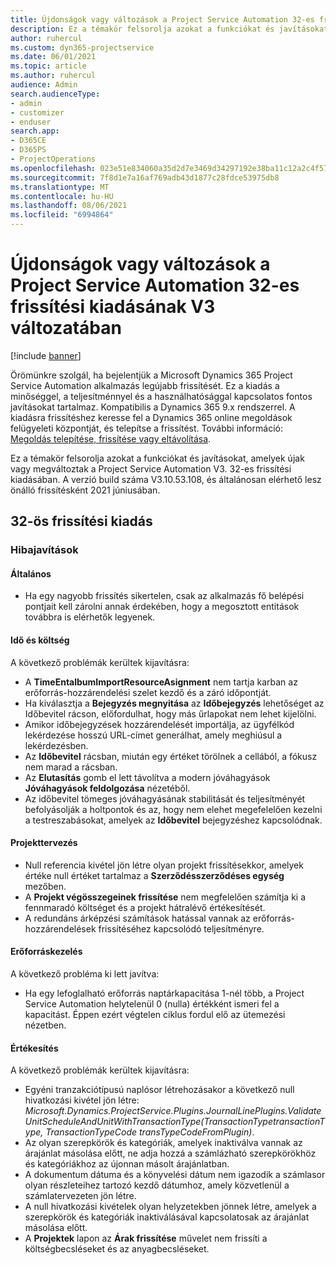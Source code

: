 ```yaml
---
title: Újdonságok vagy változások a Project Service Automation 32-es frissítési kiadásának V3 változatában
description: Ez a témakör felsorolja azokat a funkciókat és javításokat, amelyek elérhetők a Project Service Automation V3. 32-os frissítési kiadásában.
author: ruhercul
ms.custom: dyn365-projectservice
ms.date: 06/01/2021
ms.topic: article
ms.author: ruhercul
audience: Admin
search.audienceType:
- admin
- customizer
- enduser
search.app:
- D365CE
- D365PS
- ProjectOperations
ms.openlocfilehash: 023e51e834060a35d2d7e3469d34297192e38ba11c12a2c4f57424213aba44ba
ms.sourcegitcommit: 7f8d1e7a16af769adb43d1877c28fdce53975db8
ms.translationtype: MT
ms.contentlocale: hu-HU
ms.lasthandoff: 08/06/2021
ms.locfileid: "6994864"
---
```

# <a name="whats-new-or-changed-in-project-service-automation-update-release-32-v3"></a>Újdonságok vagy változások a Project Service Automation 32-es frissítési kiadásának V3 változatában

[!include [banner](../includes/psa-now-project-operations.md)]

Örömünkre szolgál, ha bejelentjük a Microsoft Dynamics 365 Project Service Automation alkalmazás legújabb frissítését. Ez a kiadás a minőséggel, a teljesítménnyel és a használhatósággal kapcsolatos fontos javításokat tartalmaz. Kompatibilis a Dynamics 365 9.x rendszerrel. A kiadásra frissítéshez keresse fel a Dynamics 365 online megoldások felügyeleti központját, és telepítse a frissítést. További információ: [Megoldás telepítése, frissítése vagy eltávolítása](/power-platform/admin/install-remove-preferred-solution).

Ez a témakör felsorolja azokat a funkciókat és javításokat, amelyek újak vagy megváltoztak a Project Service Automation V3. 32-es frissítési kiadásában. A verzió build száma V3.10.53.108, és általánosan elérhető lesz önálló frissítésként 2021 júniusában.

## <a name="update-release-32"></a>32-ös frissítési kiadás

### <a name="bug-fixes"></a>Hibajavítások

#### <a name="general"></a>Általános

- Ha egy nagyobb frissítés sikertelen, csak az alkalmazás fő belépési pontjait kell zárolni annak érdekében, hogy a megosztott entitások továbbra is elérhetők legyenek.

#### <a name="time-and-expense"></a>Idő és költség

A következő problémák kerültek kijavításra:

- A **TimeEntalbumImportResourceAsignment** nem tartja karban az erőforrás-hozzárendelési szelet kezdő és a záró időpontját.
- Ha kiválasztja a **Bejegyzés megnyitása** az **Időbejegyzés** lehetőséget az Időbevitel rácson, előfordulhat, hogy más űrlapokat nem lehet kijelölni.
- Amikor időbejegyzések hozzárendelését importálja, az ügyfélkód lekérdezése hosszú URL-címet generálhat, amely meghiúsul a lekérdezésben.
- Az **Időbevitel** rácsban, miután egy értéket törölnek a cellából, a fókusz nem marad a rácsban.
- Az **Elutasítás** gomb el lett távolítva a modern jóváhagyások **Jóváhagyások feldolgozása** nézetéből.
- Az időbevitel tömeges jóváhagyásának stabilitását és teljesítményét befolyásolják a holtpontok és az, hogy nem elehet megefelelően kezelni a testreszabásokat, amelyek az **Időbevitel** bejegyzéshez kapcsolódnak.

#### <a name="project-planning"></a>Projekttervezés

- Null referencia kivétel jön létre olyan projekt frissítésekkor, amelyek értéke null értéket tartalmaz a **Szerződésszerződéses egység** mezőben.
- A **Projekt végösszegeinek frissítése** nem megfelelően számítja ki a fennmaradó költséget és a projekt hátralévő értékesítését.
- A redundáns árképzési számítások hatással vannak az erőforrás-hozzárendelések frissítéséhez kapcsolódó teljesítményre.

#### <a name="resource-management"></a>Erőforráskezelés

A következő probléma ki lett javítva:

- Ha egy lefoglalható erőforrás naptárkapacitása 1-nél több, a Project Service Automation helytelenül 0 (nulla) értékként ismeri fel a kapacitást. Éppen ezért végtelen ciklus fordul elő az ütemezési nézetben.

#### <a name="sales"></a>Értékesítés

A következő problémák kerültek kijavításra:

- Egyéni tranzakciótípusú naplósor létrehozásakor a következő null hivatkozási kivétel jön létre: *Microsoft.Dynamics.ProjectService.Plugins.JournalLinePlugins.ValidateUnitScheduleAndUnitWithTransactionType(TransactionTypetransactionType, TransactionTypeCode transTypeCodeFromPlugin)*.
- Az olyan szerepkörök és kategóriák, amelyek inaktiválva vannak az árajánlat másolása előtt, ne adja hozzá a számlázható szerepkörökhöz és kategóriákhoz az újonnan másolt árajánlatban.
- A dokumentum dátuma és a könyvelési dátum nem igazodik a számlasor olyan részleteihez tartozó kezdő dátumhoz, amely közvetlenül a számlatervezeten jön létre.
- A null hivatkozási kivételek olyan helyzetekben jönnek létre, amelyek a szerepkörök és kategóriák inaktiválásával kapcsolatosak az árajánlat másolása előtt.
- A **Projektek** lapon az **Árak frissítése** művelet nem frissíti a költségbecsléseket és az anyagbecsléseket.
